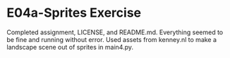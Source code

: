 # E04a-Sprites Exercise
Completed assignment, LICENSE, and README.md. Everything seemed to be fine and running without error. Used assets from kenney.nl to make a landscape scene out of sprites in main4.py.